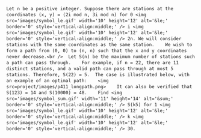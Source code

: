     Let n be a positive integer. Suppose there are stations at the coordinates (x, y) = (2i mod n, 3i mod n) for 0 <img src='images/symbol_le.gif' width='10' height='12' alt='&le;' border='0' style='vertical-align:middle;' /> i <img src='images/symbol_le.gif' width='10' height='12' alt='&le;' border='0' style='vertical-align:middle;' /> 2n. We will consider stations with the same coordinates as the same station.    We wish to form a path from (0, 0) to (n, n) such that the x and y coordinates never decrease.<br />  Let S(n) be the maximum number of stations such a path can pass through.    For example, if n = 22, there are 11 distinct stations, and a valid path can pass through at most 5 stations. Therefore, S(22) = 5.  The case is illustrated below, with an example of an optimal path:    <img src=project/images/p411_longpath.png>    It can also be verified that S(123) = 14 and S(10000) = 48.    Find <img src='images/symbol_sum.gif' width='11' height='14' alt='&sum;' border='0' style='vertical-align:middle;' /> S(k5) for 1 <img src='images/symbol_le.gif' width='10' height='12' alt='&le;' border='0' style='vertical-align:middle;' /> k <img src='images/symbol_le.gif' width='10' height='12' alt='&le;' border='0' style='vertical-align:middle;' /> 30.    
